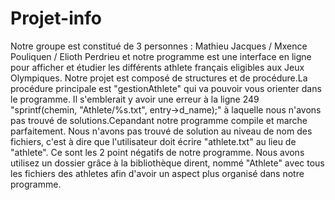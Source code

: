 # Projet-info
Notre groupe est constitué de 3 personnes : Mathieu Jacques / Mxence Pouliquen / Elioth Perdrieu et notre programme est une interface en ligne pour afficher et étudier les différents athlete français eligibles aux Jeux Olympiques.
Notre projet est composé de structures et de procédure.La procédure principale est "gestionAthlete" qui va pouvoir vous orienter dans le programme.
Il s'emblerait y avoir une erreur à la ligne 249 "sprintf(chemin, "Athlete/%s.txt", entry->d_name);" à laquelle nous n'avons pas trouvé de solutions.Cepandant notre programme compile et marche parfaitement.
Nous n'avons pas trouvé de solution au niveau de nom des fichiers, c'est à dire que l'utilisateur doit écrire "athlete.txt" au lieu de "athlete".
Ce sont les 2 point négatifs de notre programme.
Nous avons utilisez un dossier grâce à la bibliothèque dirent, nommé "Athlete" avec tous les fichiers des athletes afin d'avoir un aspect plus organisé dans notre programme.
